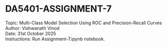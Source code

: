 # DA5401-ASSIGNMENT-7
Topic: Multi-Class Model Selection Using ROC and Precision-Recall Curves\
Author: Vishwanath Vinod \
Date: 31st October 2025 \
Instructions: Run Assignment-7.ipynb notebook. 
